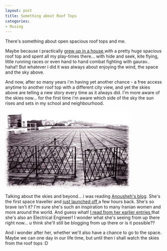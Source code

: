 ```yaml
---
layout: post
title: Something about Roof Tops
categories:
- Musing
---
```



There's something about open spacious roof tops and me. 

Maybe because i practically [grew up in a house ](http://flickr.com/photos/sweska/171807118/)with a pretty huge spacious roof top and spent all my play-times there... with hide and seek, kite flying, little running races or even hand to hand combat fighting with gaurav.. haha!! But whatever i did it was always about enjoying the wind, the space and the sky above.

And now, after so many years i'm having yet another chance - a free access anytime to another roof top with a different city view, and yet the skies above are telling a new story every time as it always did. I'm more aware of the skies now... for the first time i'm aware which side of the sky the sun rises and sets in my school and neighbourhood.

![](/img/ro.jpg)

Talking about the skies and beyond... i was reading [Anousheh's blog](http://spaceblog.xprize.org/). She's the first space traveller and [just launched off ](http://anoushehansari.com/)a few hours back. She's so brave isn't it? I'm sure she's such an inspiration to many Iranian women and more around the world. And guess what! [I read from her earlier entries ](http://spaceblog.xprize.org/2006/09/12/the-road-to-baikonur/)that she's also an Electrical Engineer! I wonder what she's seeing from up there right now... u think she'll still be blogging from up there or is it possible??

And i wonder after her, whether we'll also have a chance to go to the space. Maybe we can one day in our life time, but until then i shall watch the skies from the roof tops :D
